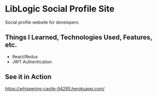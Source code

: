 # LibLogic Social Profile Site
Social profile website for developers.

## Things I Learned, Technologies Used, Features, etc.
- React/Redux
- JWT Authentication

## See it in Action
https://whispering-castle-94295.herokuapp.com/
